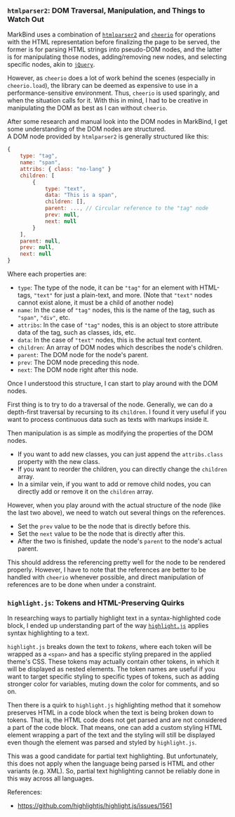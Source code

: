 ### `htmlparser2`: DOM Traversal, Manipulation, and Things to Watch Out

MarkBind uses a combination of [`htmlparser2`](https://github.com/fb55/htmlparser2) and [`cheerio`](https://cheerio.js.org/)
for operations with the HTML representation before finalizing the page to be served, the former is for parsing HTML strings
into pseudo-DOM nodes, and the latter is for manipulating those nodes, adding/removing new nodes, and selecting specific nodes,
akin to [`jQuery`](https://jquery.com/).

However, as `cheerio` does a lot of work behind the scenes (especially in `cheerio.load`), the library can be deemed as expensive to use in a
performance-sensitive environment. Thus, `cheerio` is used sparingly, and when the situation calls for it. With this in mind,
I had to be creative in manipulating the DOM as best as I can without `cheerio`.

After some research and manual look into the DOM nodes in MarkBind, I get some understanding of the DOM nodes are structured. \
A DOM node provided by `htmlparser2` is generally structured like this:

```js
{
    type: "tag",
    name: "span",
    attribs: { class: "no-lang" }
    children: [
        {
            type: "text",
            data: "This is a span",
            children: [],
            parent: ..., // Circular reference to the "tag" node
            prev: null,
            next: null
        }
    ],
    parent: null,
    prev: null,
    next: null
}
```

Where each properties are:
- `type`: The type of the node, it can be `"tag"` for an element with HTML-tags, `"text"` for just a plain-text, and more.
(Note that `"text"` nodes cannot exist alone, it must be a child of another node)
- `name`: In the case of `"tag"` nodes, this is the name of the tag, such as `"span"`, `"div"`, etc.
- `attribs`: In the case of `"tag"` nodes, this is an object to store attribute data of the tag, such as classes, ids, etc.
- `data`: In the case of `"text"` nodes, this is the actual text content.
- `children`: An array of DOM nodes which describes the node's children.
- `parent`: The DOM node for the node's parent.
- `prev`: The DOM node preceding this node.
- `next`: The DOM node right after this node.

Once I understood this structure, I can start to play around with the DOM nodes.

First thing is to try to do a traversal of the node. Generally, we can do a depth-first traversal by
recursing to its `children`. I found it very useful if you want to process continuous data such as texts with markups inside it.

Then manipulation is as simple as modifying the properties of the DOM nodes.
- If you want to add new classes, you can just append the `attribs.class` property with the new class.
- If you want to reorder the children, you can directly change the `children` array.
- In a similar vein, if you want to add or remove child nodes, you can directly add or remove it on the `children` array.

However, when you play around with the actual structure of the node (like the last two above), we need to watch out several
things on the references.
- Set the `prev` value to be the node that is directly before this.
- Set the `next` value to be the node that is directly after this.
- After the two is finished, update the node's `parent` to the node's actual parent.

This should address the referencing pretty well for the node to be rendered properly. However, I have to note that the
references are better to be handled with `cheerio` whenever possible, and direct manipulation of references are to be done
when under a constraint.

### `highlight.js`: Tokens and HTML-Preserving Quirks

In researching ways to partially highlight text in a syntax-highlighted code block, I ended up understanding part of the way
[`highlight.js`](https://highlightjs.org/) applies syntax highlighting to a text.

`highlight.js` breaks down the text to *tokens*, where each token will be wrapped as a `<span>` and has a specific styling
prepared in the applied theme's CSS. These tokens may actually contain other tokens, in which it will be displayed as nested
elements. The token names are useful if you want to target specific styling to specific types of tokens, such as adding stronger
color for variables, muting down the color for comments, and so on. 

Then there is a quirk to `highlight.js` highlighting method that it somehow preserves HTML in a code block when the text is
being broken down to tokens. That is, the HTML code does not get parsed and are not considered a part of the code block. That
means, one can add a custom styling HTML element wrapping a part of the text and the styling will still be displayed even though
the element was parsed and styled by `highlight.js`.

This was a good candidate for partial text highlighting. But unfortunately, this does not apply when the language being parsed
is HTML and other variants (e.g. XML). So, partial text highlighting cannot be reliably done in this way across all languages.

References:
- https://github.com/highlightjs/highlight.js/issues/1561